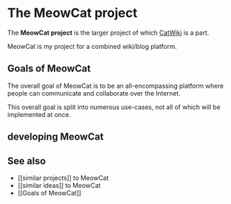 # The MeowCat project

The **MeowCat project** is the larger project of which [CatWiki](../home) is a part.

MeowCat is my project for a combined wiki/blog platform.

## Goals of MeowCat

The overall goal of MeowCat is to be an all-encompassing platform where people can communicate and collaborate over the Internet.

This overall goal is split into numerous use-cases, not all of which will be implemented at once.

## developing MeowCat


## See also

* [[similar projects]] to MeowCat
* [[similar ideas]] to MeowCat
* [[Goals of MeowCat]]

